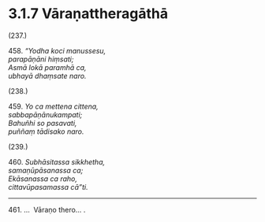 # 3.1.7 Vāraṇattheragāthā

(237.)

458\. _“Yodha koci manussesu,_  
_parapāṇāni hiṃsati;_  
_Asmā lokā paramhā ca,_  
_ubhayā dhaṃsate naro._  

(238.)

459\. _Yo ca mettena cittena,_  
_sabbapāṇānukampati;_  
_Bahuñhi so pasavati,_  
_puññaṃ tādisako naro._  

(239.)

460\. _Subhāsitassa sikkhetha,_  
_samaṇūpāsanassa ca;_  
_Ekāsanassa ca raho,_  
_cittavūpasamassa cā”ti._  

---

461\. …  Vāraṇo thero… .
